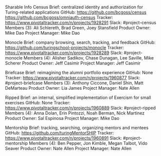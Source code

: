 Sharable Info
Census
Brief: centralized identity and authorization for Turing-related applications
GitHub:
https://github.com/bcgoss/census
https://github.com/bcgoss/omniauth-census
Tracker: https://www.pivotaltracker.com/n/projects/1928291
Slack: #project-census
Members (3): Ali Schlereth, Brad Green, Joey Stansfield
Product Owner: Mike Dao
Project Manager: Mike Dao


Monocle
Brief: company browsing, search, tracking, and feedback
GitHub:
https://github.com/turingschool-projects/monocle
Tracker: https://www.pivotaltracker.com/n/projects/1928289
Slack: #project-monocle
Members (4): Alisher Sadikov, Chase Dunagan, Lee Saville, Mike Scherer
Product Owner: Jeff Casimir
Project Manager: Jeff Casimir



Briefcase
Brief: reimagining the alumni portfolio experience
GitHub:
None
Tracker: https://www.pivotaltracker.com/n/projects/1960877
Slack: #project-briefcase
Members (3): Anthony Ciccone, Daniel Shin, Matt DeMarteau
Product Owner: Lia James
Project Manager: Nate Allen


Ripped
Brief: an internal, simplified implementation of Exercism for small exercises
GitHub:
None
Tracker: https://www.pivotaltracker.com/n/projects/1960889
Slack: #project-ripped
Members (4): Anna Dolan, Erin Pintozzi, Noah Berman, Nick Martinez
Product Owner: Sal Espinosa
Project Manager: Mike Dao



Mentorship
Brief: tracking, searching, organizing mentors and mentees
GitHub:
https://github.com/turingMentorSHIP
Tracker: https://www.pivotaltracker.com/n/projects/1960891
Slack: #project-mentorship
Members (4): Ben Pepper, Jon Kimble, Megan Talbot, Vido Seaver
Product Owner: Nate Allen
Project Manager: Nate Allen